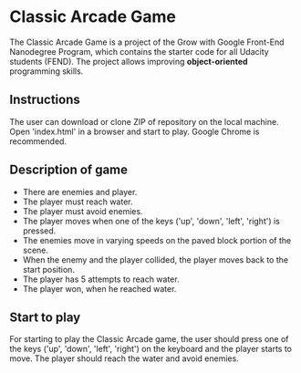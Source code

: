 # Classic Arcade Game

The Classic Arcade Game is a project of the Grow with Google Front-End Nanodegree Program, which contains the starter code for all Udacity students (FEND). The project allows improving **object-oriented** programming skills.

## Instructions

The user can download or clone ZIP of repository on the local machine. Open 'index.html' in a browser and start to play. Google Chrome is recommended.

## Description of game

* There are enemies and player.
* The player must reach water.
* The player must avoid enemies.
* The player moves when one of the keys ('up', 'down', 'left', 'right') is pressed.
* The enemies move in varying speeds on the paved block portion of the scene.
* When the enemy and the player collided, the player moves back to the start position.
* The player has 5 attempts to reach water.
* The player won, when he reached water.

## Start to play

For starting to play the Classic Arcade game, the user should press one of the keys ('up', 'down', 'left', 'right') on the keyboard and the player starts to move. The player should reach the water and avoid enemies.



